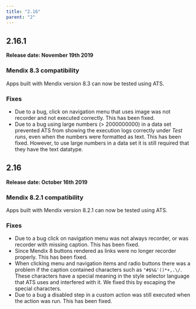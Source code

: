 ```yaml
---
title: "2.16"
parent: "2"
---
```

## 2.16.1

**Release date: November 19th 2019**

### Mendix 8.3 compatibility

Apps built with Mendix version 8.3 can now be tested using ATS.

### Fixes

* Due to a bug, click on navigation menu that uses image was not recorder and not executed correctly. This has been fixed. 
* Due to a bug using large numbers (> 2000000000) in a data set prevented ATS from showing the execution logs correctly under *Test runs*, even when the numbers were formatted as text. This has been fixed. However, to use large numbers in a data set it is still required that they have the text datatype.

## 2.16

**Release date: October 16th 2019**

### Mendix 8.2.1 compatibility

Apps built with Mendix version 8.2.1 can now be tested using ATS.

### Fixes

* Due to a bug click on navigation menu was not always recorder, or was recorder with missing caption. This has been fixed.
* Since Mendix 8 buttons rendered as links were no longer recorder properly. This has been fixed.
* When clicking menu and navigation items and radio buttons there was a problem if the caption contained characters such as `"#$%&'()*+,.\/`. These characters have a special meaning in the style selector language that ATS uses and interfered with it. We fixed this by escaping the special characters.
* Due to a bug a disabled step in a custom action was still executed when the action was run. This has been fixed.
